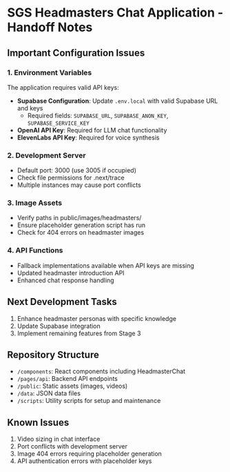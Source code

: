 # SGS Headmasters Chat Application - Handoff Notes

## Important Configuration Issues

### 1. Environment Variables
The application requires valid API keys:
- **Supabase Configuration**: Update `.env.local` with valid Supabase URL and keys
  - Required fields: `SUPABASE_URL`, `SUPABASE_ANON_KEY`, `SUPABASE_SERVICE_KEY`
- **OpenAI API Key**: Required for LLM chat functionality
- **ElevenLabs API Key**: Required for voice synthesis

### 2. Development Server
- Default port: 3000 (use 3005 if occupied)
- Check file permissions for .next/trace
- Multiple instances may cause port conflicts

### 3. Image Assets
- Verify paths in public/images/headmasters/
- Ensure placeholder generation script has run
- Check for 404 errors on headmaster images

### 4. API Functions
- Fallback implementations available when API keys are missing
- Updated headmaster introduction API
- Enhanced chat response handling

## Next Development Tasks
1. Enhance headmaster personas with specific knowledge
2. Update Supabase integration
3. Implement remaining features from Stage 3

## Repository Structure
- `/components`: React components including HeadmasterChat
- `/pages/api`: Backend API endpoints
- `/public`: Static assets (images, videos)
- `/data`: JSON data files
- `/scripts`: Utility scripts for setup and maintenance

## Known Issues
1. Video sizing in chat interface
2. Port conflicts with development server
3. Image 404 errors requiring placeholder generation
4. API authentication errors with placeholder keys